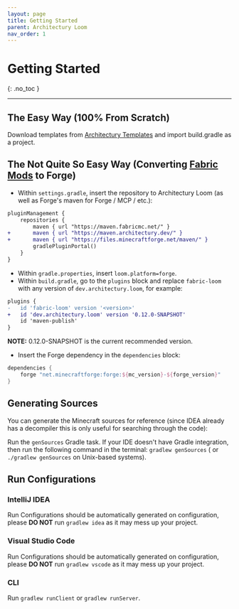 ```yaml
---
layout: page
title: Getting Started
parent: Architectury Loom
nav_order: 1
---
```


# Getting Started

{: .no_toc }

---

## The Easy Way (100% From Scratch)
Download templates from [Architectury Templates](https://github.com/architectury/architectury-templates) and import build.gradle as a project.

## The Not Quite So Easy Way (Converting [Fabric Mods](https://github.com/FabricMC/fabric-example-mod) to Forge)

- Within `settings.gradle`, insert the repository to Architectury Loom (as well as Forge's maven for Forge / MCP / etc.):

```diff
pluginManagement {
    repositories {
        maven { url "https://maven.fabricmc.net/" }
+       maven { url "https://maven.architectury.dev/" }
+       maven { url "https://files.minecraftforge.net/maven/" }
        gradlePluginPortal()
    }
}
```

- Within `gradle.properties`, insert `loom.platform=forge`.  
- Within `build.gradle`, go to the `plugins` block and replace `fabric-loom` with any version of `dev.architectury.loom`, for example:

```diff
plugins {
-	id 'fabric-loom' version '<version>'
+	id 'dev.architectury.loom' version '0.12.0-SNAPSHOT'
	id 'maven-publish'
}
```

**NOTE:** 0.12.0-SNAPSHOT is the current recommended version.

- Insert the Forge dependency in the `dependencies` block:

```groovy
dependencies {
    forge "net.minecraftforge:forge:${mc_version}-${forge_version}"
}
```

## Generating Sources

You can generate the Minecraft sources for reference (since IDEA already has a decompiler this is only useful for searching through the code):

Run the `genSources` Gradle task. If your IDE doesn't have Gradle integration, then run the following command in the terminal: `gradlew genSources` (
or `./gradlew genSources` on Unix-based systems).

## Run Configurations

### IntelliJ IDEA

Run Configurations should be automatically generated on configuration, please **DO NOT** run `gradlew idea` as it may mess up your project.

### Visual Studio Code

Run Configurations should be automatically generated on configuration, please **DO NOT** run `gradlew vscode` as it may mess up your project.

### CLI

Run `gradlew runClient` or `gradlew runServer`.
